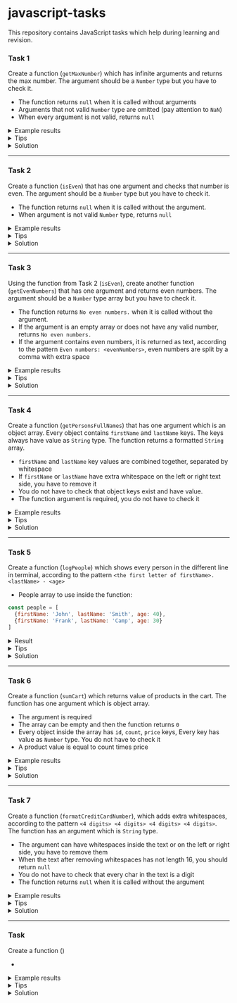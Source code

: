 # javascript-tasks
This repository contains JavaScript tasks which help during learning and revision.

### Task 1
Create a function (`getMaxNumber`) which has infinite arguments and returns the max number. The argument should be a `Number` type but you have to check it. 

* The function returns `null` when it is called without arguments
* Arguments that not valid `Number` type are omitted (pay attention to `NaN`)
* When every argument is not valid, returns `null`

<details><summary>Example results</summary>
  
```javascript
getMaxNumber() // null
getMaxNumber(true, false, '', isNaN) // null 
getMaxNumber(true, 'test', null, 7, undefined) // 7 
getMaxNumber(1, true, 'test', null, 7, undefined, '15', '') // 7
```
</details>

<details><summary>Tips</summary>
The task concerns: Math.max, typeof, rest operator, spread operator, Array.filter, isNaN
</details>

<details><summary>Solution</summary>
 
```javascript

```
</details>

---

### Task 2
Create a function (`isEven`) that has one argument and checks that number is even. The argument should be a `Number` type but you have to check it.

* The function returns `null` when it is called without the argument.
* When argument is not valid `Number` type, returns `null`

<details><summary>Example results</summary>
  
```javascript
isEven() // null
isEven('') // null
isEven(false) // null
isEven(NaN) // null
isEven(15) // false
isEven('15') // false
isEven(6) // true
```
</details>

<details><summary>Tips</summary>
The task concerns: typeof, modulus operator
</details>

<details><summary>Solution</summary>
 
```javascript

```
</details>

---

### Task 3
Using the function from Task 2 (`isEven`), create another function (`getEvenNumbers`) that has one argument and returns even numbers. The argument should be a `Number` type array but you have to check it.

* The function returns `No even numbers.` when it is called without the argument.
* If the argument is an empty array or does not have any valid number, returns `No even numbers.`
* If the argument contains even numbers, it is returned as text, according to the pattern `Even numbers: <evenNumbers>`, even numbers are split by a comma with extra space

<details><summary>Example results</summary>
  
```javascript
getEvenNumbers() // 'No even numbers.'
getEvenNumbers([]) // 'No even numbers.'
getEvenNumbers(['', 'asd']) // 'No even numbers.'
getEvenNumbers(['', '15', 15]) // 'No even numbers.'
getEvenNumbers([2, 3, 5, 6, 9, 8, '10']) // 'Even numbers: 2, 6, 8'
```
</details>

<details><summary>Tips</summary>
The task concerns: Array.filter, Array.join
</details>

<details><summary>Solution</summary>
 
```javascript

```
</details>

---

### Task 4
Create a function (`getPersonsFullNames`) that has one argument which is an object array. Every object contains `firstName` and `lastName` keys. The keys always have value as `String` type. The function returns a formatted `String` array.

* `firstName` and `lastName` key values are combined together, separated by whitespace
* If `firstName` or `lastName` have extra whitespace on the left or right text side, you have to remove it
* You do not have to check that object keys exist and have value.
* The function argument is required, you do not have to check it

<details><summary>Example results</summary>
  
```javascript
getPersonsFullNames([]) // []
getPersonsFullNames([{firstName: 'John', lastName: 'Smith'}, {firstName: 'Frank', lastName: 'Camp'}] ) // ['John Smith', 'Frank Camp']
getPersonsFullNames([{firstName: 'John   ', lastName: 'Smith'}, {firstName: 'Frank', lastName: '  Camp'}] ) // ['John Smith', 'Frank Camp']
```
</details>

<details><summary>Tips</summary>
The task concerns: template literals, Array.map, String.trim
</details>

<details><summary>Solution</summary>
 
```javascript

```
</details>

---

### Task 5
Create a function (`logPeople`) which shows every person in the different line in terminal, according to the pattern `<the first letter of firstName>. <lastName> - <age>`

* People array to use inside the function:
```javascript
const people = [
  {firstName: 'John', lastName: 'Smith', age: 40},
  {firstName: 'Frank', lastName: 'Camp', age: 30}
]
```

<details><summary>Result</summary>
  
```javascript
console.log('J. Smith - 40')
console.log('F. Camp - 30')
```
</details>

<details><summary>Tips</summary>
The task concerns: template literals, Array.forEach
</details>

<details><summary>Solution</summary>
 
```javascript

```
</details>

---

### Task 6
Create a function (`sumCart`) which returns value of products in the cart. The function has one argument which is object array.

* The argument is required
* The array can be empty and then the function returns `0`
* Every object inside the array has `id`, `count`, `price` keys, Every key has value as `Number` type. You do not have to check it
* A product value is equal to count times price

<details><summary>Example results</summary>
  
```javascript
sumCart([]) // 0
sumCart([{id: 1, count: 1, price: 3}, {id: 2, count: 2, price: 2}]) // 7
```
</details>

<details><summary>Tips</summary>
The task concerns: Array.reduce
</details>

<details><summary>Solution</summary>
 
```javascript

```
</details>

---

### Task 7
Create a function (`formatCreditCardNumber`), which adds extra whitespaces, according to the pattern `<4 digits> <4 digits> <4 digits> <4 digits>`. The function has an argument which is `String` type.

* The argument can have whitespaces inside the text or on the left or right side, you have to remove them
* When the text after removing whitespaces has not length 16, you should return `null`
* You do not have to check that every char in the text is a digit
* The function returns `null` when it is called without the argument

<details><summary>Example results</summary>
  
```javascript
formatCreditCardNumber() // null
formatCreditCardNumber('') // null
formatCreditCardNumber('12') // null
formatCreditCardNumber(' 1 2 ') // null
formatCreditCardNumber('1111222233334444') // '1111 2222 3333 4444'
formatCreditCardNumber(' 11 11222 2333 34444 ') // '1111 2222 3333 4444'
```
</details>

<details><summary>Tips</summary>
The task concerns: String.replace
</details>

<details><summary>Solution</summary>
 
```javascript

```
</details>

---

### Task 
Create a function () 

* 

<details><summary>Example results</summary>
  
```javascript

```
</details>

<details><summary>Tips</summary>
The task concerns: 
</details>

<details><summary>Solution</summary>
 
```javascript

```
</details>
